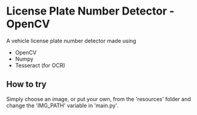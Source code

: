 # License Plate Number Detector - OpenCV
 A vehicle license plate number detector made using
 - OpenCV
 - Numpy
 - Tesseract (for OCR)
 

## How to try
 Simply choose an image, or put your own, from the 'resources' folder and change the 'IMG_PATH' variable in 'main.py'.

